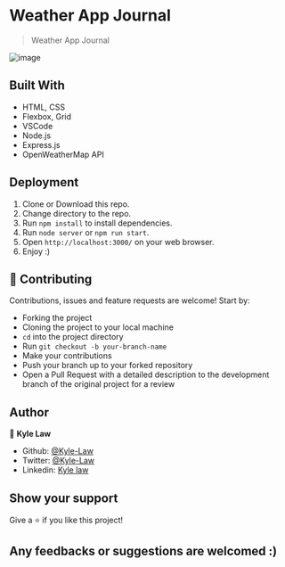 # Weather App Journal

> Weather App Journal

![image](https://user-images.githubusercontent.com/55923773/82831133-29db5f80-9eea-11ea-968b-dbf222e11bbb.png)

## Built With
- HTML, CSS
- Flexbox, Grid
- VSCode
- Node.js
- Express.js
- OpenWeatherMap API

## Deployment
1) Clone or Download this repo.
2) Change directory to the repo.
3) Run `npm install` to install dependencies.
4) Run `node server` or `npm run start`.
5) Open `http://localhost:3000/` on your web browser.
6) Enjoy :)

## 🤝 Contributing

Contributions, issues and feature requests are welcome! Start by:
* Forking the project
* Cloning the project to your local machine
* `cd` into the project directory
* Run `git checkout -b your-branch-name`
* Make your contributions
* Push your branch up to your forked repository
* Open a Pull Request with a detailed description to the development branch of the original project for a review

## Author

👤 **Kyle Law**

- Github: [@Kyle-Law](https://github.com/Kyle-Law)
- Twitter: [@Kyle-Law](https://twitter.com/ZhunKhing)
- Linkedin: [Kyle law](https://www.linkedin.com/in/kyle-lawzhunkhing/)

## Show your support

Give a ⭐️ if you like this project!

## Any feedbacks or suggestions are welcomed :)

